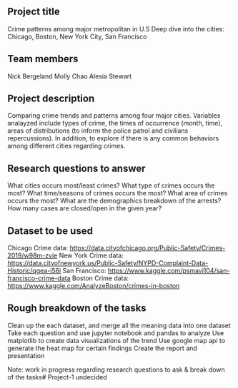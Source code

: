 ## Project title
Crime patterns among major metropolitan in U.S 
Deep dive into the cities: Chicago, Boston, New York City, San Francisco

## Team members
Nick Bergeland
Molly Chao
Alesia Stewart


## Project description
Comparing crime trends and patterns among four major cities. Variables analayzed include types of crime, the times of occurrence (month, time), areas of distributions (to inform the police patrol and civilians repercussions). In addition, to explore if there is any common behaviors among different cities regarding crimes. 

## Research questions to answer
What cities occurs most/least crimes?
What type of crimes occurs the most?
What time/seasons of crimes occurs the most?
What area of crimes occurs the most?
What are the demographics breakdown of the arrests?
How many cases are closed/open in the given year?


## Dataset to be used
Chicago Crime data: https://data.cityofchicago.org/Public-Safety/Crimes-2019/w98m-zvie
New York Crime data: https://data.cityofnewyork.us/Public-Safety/NYPD-Complaint-Data-Historic/qgea-i56i
San Francisco: 
https://www.kaggle.com/psmavi104/san-francisco-crime-data
Boston Crime data: 
https://www.kaggle.com/AnalyzeBoston/crimes-in-boston

## Rough breakdown of the tasks
Clean up the each dataset, and merge all the meaning data into one dataset
Take each question and use jupyter notebook and pandas to analyze
Use matplotlib to create data visualizations of the trend
Use google map api to generate the heat map for certain findings
Create the report and presentation



Note: work in progress regarding research questions to ask & break down of the tasks# Project-1
undecided
